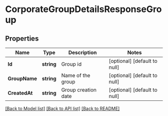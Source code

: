 # CorporateGroupDetailsResponseGroup

## Properties
Name | Type | Description | Notes
------------ | ------------- | ------------- | -------------
**Id** | **string** | Group id | [optional] [default to null]
**GroupName** | **string** | Name of the group | [optional] [default to null]
**CreatedAt** | **string** | Group creation date | [optional] [default to null]

[[Back to Model list]](../README.md#documentation-for-models) [[Back to API list]](../README.md#documentation-for-api-endpoints) [[Back to README]](../README.md)


